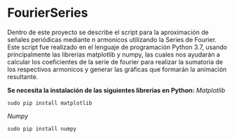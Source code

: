 # FourierSeries
Dentro de este proyecto se describe el script para la aproximación de señales periódicas mediante n armonicos utilizando la Series de Fourier.
Este script fue realizado en el lenguaje de programación Python 3.7, usando principalmente las librerías matplotlib y numpy, las cuales nos ayudarán a calcular los coeficientes de la serie de fourier para realizar la sumatoria de los respectivos armonicos y generar las gráficas que formarán la animación resultante.

**Se necesita la instalación de las siguientes librerias en Python:**
*Matplotlib*
```
sudo pip install matplotlib
```
*Numpy*
```
sudo pip install numpy
```
